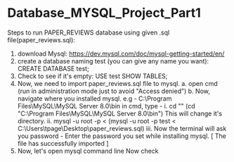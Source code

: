 # Database_MYSQL_Project_Part1
  
 Steps to run PAPER_REVIEWS database using given .sql file(paper_reviews.sql):
 1. download Mysql:
      https://dev.mysql.com/doc/mysql-getting-started/en/
 2. create a database naming test (you can give any name you want):
      CREATE DATABASE test;
 3. Check to see if it's empty:
      USE test
      SHOW TABLES;
 4. Now, we need to import paper_reviews.sql file to mysql.
      a. open cmd (run in administration mode just to avoid "Access denied")
      b. Now, navigate where you installed mysql. e.g - C:\Program Files\MySQL\MySQL Server 8.0\bin
         in cmd, type -
           i. cd "<path you just navigated>" (cd "C:\Program Files\MySQL\MySQL Server 8.0\bin")
              This will change it's directory.
          ii. mysql -u root -p <database name you created> < <path to the paper_reviews.sql> 
             (mysql -u root -p test < C:\Users\tpage\Desktop\paper_reviews.sql)
         iii. Now the terminal will ask you password - Enter the password you set while installing mysql.
                          [ The file has successfully imported ]     
 5. Now, let's open mysql command line
      Now check    
